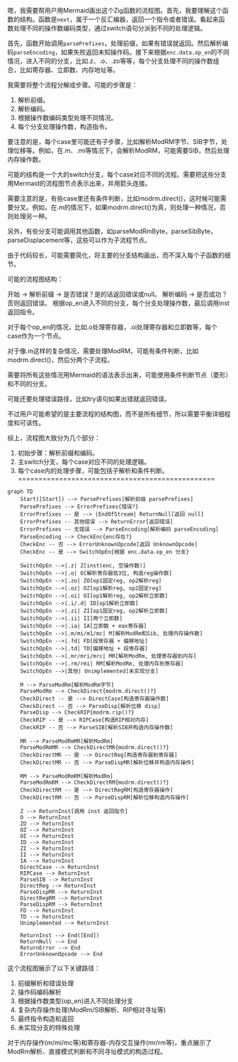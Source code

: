 嗯，我需要帮用户用Mermaid画出这个Zig函数的流程图。首先，我要理解这个函数的结构。函数是`next`，属于一个反汇编器，返回一个指令或者错误。看起来函数处理不同的操作数编码类型，通过switch语句分派到不同的处理逻辑。

首先，函数开始调用`parsePrefixes`，处理前缀，如果有错误就返回。然后解析编码`parseEncoding`，如果失败返回未知操作码。接下来根据`enc.data.op_en`的不同情况，进入不同的分支，比如.z、.o、.zo等等，每个分支处理不同的操作数组合，比如寄存器、立即数、内存地址等。

我需要将整个流程分解成步骤。可能的步骤是：

1. 解析前缀。
2. 解析编码。
3. 根据操作数编码类型处理不同情况。
4. 每个分支处理操作数，构造指令。

要注意的是，每个case里可能还有子步骤，比如解析ModRM字节、SIB字节，处理位移等。例如，在.m、.mi等情况下，会解析ModRM，可能需要SIB，然后处理内存操作数。

可能的结构是一个大的switch分支，每个case对应不同的流程。需要把这些分支用Mermaid的流程图节点表示出来，并用箭头连接。

需要注意的是，有些case里还有条件判断，比如modrm.direct()，这时候可能需要分叉。例如，在.m的情况下，如果modrm.direct()为真，则处理一种情况，否则处理另一种。

另外，有些分支可能调用其他函数，如parseModRmByte，parseSibByte，parseDisplacement等，这些可以作为子流程节点。

由于代码较长，可能需要简化，将主要的分支结构画出，而不深入每个子函数的细节。

可能的流程图结构：

开始 -> 解析前缀 -> 是否错误？是的话返回错误或null。
解析编码 -> 是否成功？否则返回错误。
根据op_en进入不同的分支，每个分支处理操作数，最后调用inst返回指令。

对于每个op_en的情况，比如.o处理寄存器，.oi处理寄存器和立即数等，每个case作为一个节点。

对于像.m这样的复杂情况，需要处理ModRM，可能有条件判断，比如modrm.direct()，然后分两个子流程。

需要将所有这些情况用Mermaid的语法表示出来，可能使用条件判断节点（菱形）和不同的分支。

可能还要处理错误路径，比如try语句如果出错就返回错误。

不过用户可能希望的是主要流程的结构图，而不是所有细节，所以需要平衡详细程度和可读性。

综上，流程图大致分为几个部分：

1. 初始步骤：解析前缀和编码。
2. 主switch分支，每个case对应不同的处理逻辑。
3. 每个case内的处理步骤，可能包括子解析和条件判断。
================================================
```mermaid
graph TD
    Start([Start]) --> ParsePrefixes[解析前缀 parsePrefixes]
    ParsePrefixes --> ErrorPrefixes{错误?}
    ErrorPrefixes -- 是 --> |EndOfStream| ReturnNull[返回 null]
    ErrorPrefixes -- 其他错误 --> ReturnError[返回错误]
    ErrorPrefixes -- 无错误 --> ParseEncoding[解析编码 parseEncoding]
    ParseEncoding --> CheckEnc{enc存在?}
    CheckEnc -- 否 --> ErrorUnknownOpcode[返回 UnknownOpcode]
    CheckEnc -- 是 --> SwitchOpEn{根据 enc.data.op_en 分支}
    
    SwitchOpEn -->|.z| Z[inst(enc, 空操作数)]
    SwitchOpEn -->|.o| O[解析寄存器低3位, 构造reg操作数]
    SwitchOpEn -->|.zo| ZO[op1固定reg, op2解析reg]
    SwitchOpEn -->|.oz| OZ[op1解析reg, op2固定reg]
    SwitchOpEn -->|.oi| OI[op1解析reg, op2解析立即数]
    SwitchOpEn -->|.i/.d| ID[op1解析立即数]
    SwitchOpEn -->|.zi| ZI[op1固定reg, op2解析立即数]
    SwitchOpEn -->|.ii| II[两个立即数]
    SwitchOpEn -->|.ia| IA[立即数 + eax寄存器]
    SwitchOpEn -->|.m/mi/m1/mc| M[解析ModRm和Sib, 处理内存操作数]
    SwitchOpEn -->|.fd| FD[段寄存器 + 偏移地址]
    SwitchOpEn -->|.td| TD[偏移地址 + 段寄存器]
    SwitchOpEn -->|.mr/mri/mrc| MR[解析ModRm, 处理寄存器到内存]
    SwitchOpEn -->|.rm/rmi| RM[解析ModRm, 处理内存到寄存器]
    SwitchOpEn -->|其他| Unimplemented[未实现分支]
    
    M --> ParseModRm[解析ModRm字节]
    ParseModRm --> CheckDirect{modrm.direct()?}
    CheckDirect -- 是 --> DirectCase[构造寄存器操作数]
    CheckDirect -- 否 --> ParseDisp[解析位移 disp]
    ParseDisp --> CheckRIP{modrm.rip()?}
    CheckRIP -- 是 --> RIPCase[构造RIP相对内存]
    CheckRIP -- 否 --> ParseSIB[解析SIB并构造内存操作数]
    
    MR --> ParseModRmMR[解析ModRm]
    ParseModRmMR --> CheckDirectMR{modrm.direct()?}
    CheckDirectMR -- 是 --> DirectReg[构造寄存器到寄存器]
    CheckDirectMR -- 否 --> ParseDispMR[解析位移并构造内存操作]
    
    RM --> ParseModRmRM[解析ModRm]
    ParseModRmRM --> CheckDirectRM{modrm.direct()?}
    CheckDirectRM -- 是 --> DirectRegRM[构造寄存器操作]
    CheckDirectRM -- 否 --> ParseDispRM[解析位移构造内存操作]
    
    Z --> ReturnInst[调用 inst 返回指令]
    O --> ReturnInst
    ZO --> ReturnInst
    OZ --> ReturnInst
    OI --> ReturnInst
    ID --> ReturnInst
    ZI --> ReturnInst
    II --> ReturnInst
    IA --> ReturnInst
    DirectCase --> ReturnInst
    RIPCase --> ReturnInst
    ParseSIB --> ReturnInst
    DirectReg --> ReturnInst
    ParseDispMR --> ReturnInst
    DirectRegRM --> ReturnInst
    ParseDispRM --> ReturnInst
    FD --> ReturnInst
    TD --> ReturnInst
    Unimplemented --> ReturnInst
    
    ReturnInst --> End([End])
    ReturnNull --> End
    ReturnError --> End
    ErrorUnknownOpcode --> End
``` 

这个流程图展示了以下关键路径：
1. 前缀解析和错误处理
2. 操作码编码解析
3. 根据操作数类型(op_en)进入不同处理分支
4. 复杂内存操作处理(ModRm/SIB解析、RIP相对寻址等)
5. 最终指令构造和返回
6. 未实现分支的特殊处理

对于内存操作(m/mi/mc等)和寄存器-内存交互操作(mr/rm等)，重点展示了ModRm解析、直接模式判断和不同寻址模式的构造过程。